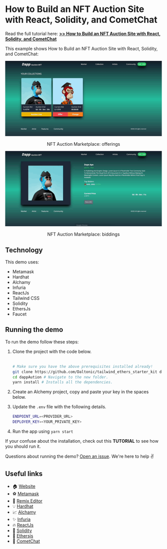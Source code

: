 # How to Build an NFT Auction Site with React, Solidity, and CometChat

Read the full tutorial here: [**>> How to Build an NFT Auction Site with React, Solidity, and CometChat**](https://daltonic.github.io)

This example shows How to Build an NFT Auction Site with React, Solidity, and CometChat:

![Offering Item](./screenshots/0.gif)

<center><figcaption>NFT Auction Marketplace: offerings</figcaption></center>

![Bidding Item](./screenshots/1.gif)

<center><figcaption>NFT Auction Marketplace: biddings</figcaption></center>

## Technology

This demo uses:

- Metamask
- Hardhat
- Alchamy
- Infuria
- ReactJs
- Tailwind CSS
- Solidity
- EthersJs
- Faucet

## Running the demo

To run the demo follow these steps:

1. Clone the project with the code below.

   ```sh

   # Make sure you have the above prerequisites installed already!
   git clone https://github.com/Daltonic/tailwind_ethers_starter_kit dappAution
   cd dappAution # Navigate to the new folder.
   yarn install # Installs all the dependencies.
   ```

2. Create an Alchemy project, copy and paste your key in the spaces below.
3. Update the `.env` file with the following details.
   ```sh
   ENDPOINT_URL=<PROVIDER_URL>
   DEPLOYER_KEY=<YOUR_PRIVATE_KEY>
   ```
4. Run the app using `yarn start`
   <br/>

If your confuse about the installation, check out this **TUTORIAL** to see how you should run it.

Questions about running the demo? [Open an issue](https://github.com/Daltonic/dappAution/issues). We're here to help ✌️

## Useful links

- 🏠 [Website](https://daltonic.github.io/)
- ⚽ [Metamask](https://metamask.io/)
- 🚀 [Remix Editor](https://remix.ethereum.org/)
- 💡 [Hardhat](https://hardhat.org/)
- 📈 [Alchamy](https://www.alchemy.com/)
- ✨ [Infuria](https://infura.io/)
- 🔥 [ReactJs](https://reactjs.org/)
- 🐻 [Solidity](https://soliditylang.org/)
- 👀 [Ethersjs](https://docs.ethers.io/v5/)
- 🎅 [CometChat](https://try.cometchat.com/daltonic)
